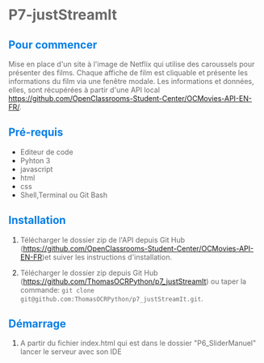 # <span style="color:#696969">P7-justStreamIt</span>

## <span style="color:#007ee6"> Pour commencer </span>

<span style="color:#696969">Mise en place d'un site à l'image de Netflix qui utilise des caroussels pour présenter des films. Chaque affiche de film est cliquable et présente les informations du film via une fenêtre modale. Les informations et données, elles, sont récupérées à partir d'une API local <https://github.com/OpenClassrooms-Student-Center/OCMovies-API-EN-FR/>.</span>

## <span style="color:#007ee6"> Pré-requis </span>

* <span style="color:#696969">Editeur de code
* <span style="color:#696969">Pyhton 3
* <span style="color:#696969">javascript
* <span style="color:#696969">html
* <span style="color:#696969">css
* <span style="color:#696969">Shell,Terminal ou Git Bash

## <span style="color:#007ee6"> Installation </span>

1. <span style="color:#696969">Télécharger le dossier zip de l'API depuis Git Hub (<https://github.com/OpenClassrooms-Student-Center/OCMovies-API-EN-FR>)et suiver les instructions d'installation.</span>

1. <span style="color:#696969">Télécharger le dossier zip depuis Git Hub (<https://github.com/ThomasOCRPython/p7_justStreamIt>) ou taper la commande: `git clone git@github.com:ThomasOCRPython/p7_justStreamIt.git`.</span>

## <span style="color:#007ee6"> Démarrage </span>

1. <span style="color:#696969">A partir du fichier index.html qui est dans le dossier "P6_SliderManuel"  lancer le serveur avec son IDE</span>
